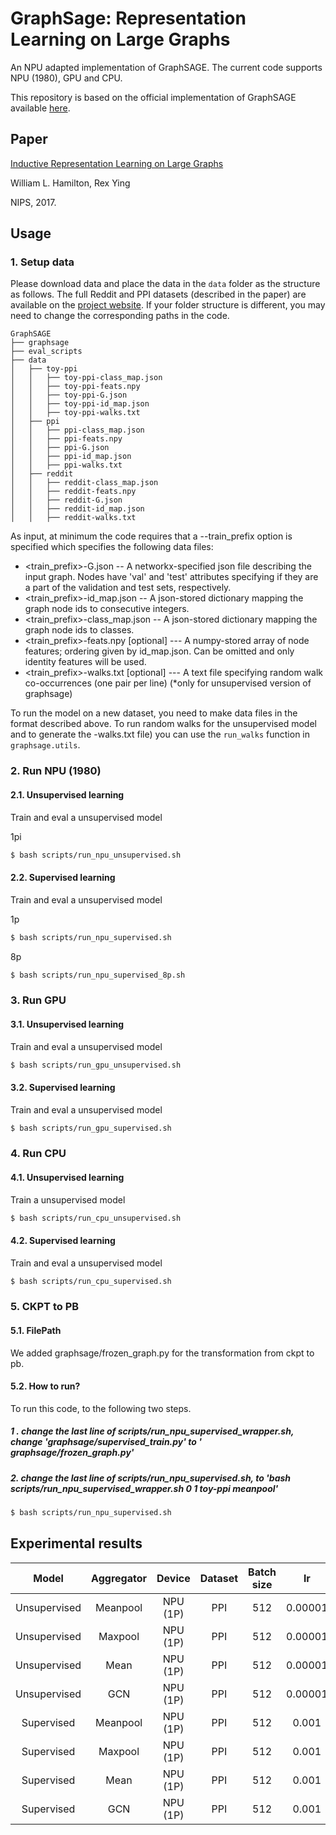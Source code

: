 # GraphSage: Representation Learning on Large Graphs
An NPU adapted implementation of GraphSAGE. 
The current code supports NPU (1980), GPU and CPU. 

This repository is based on the official implementation of GraphSAGE available [here](https://github.com/williamleif/GraphSAGE). 

## Paper
[Inductive Representation Learning on Large Graphs](https://arxiv.org/abs/1706.02216) 

William L. Hamilton, Rex Ying

NIPS, 2017.

## Usage

### 1. Setup data
Please download data and place the data in the `data` folder as the structure as follows.
The full Reddit and PPI datasets (described in the paper) are available on the [project website](http://snap.stanford.edu/graphsage/).
If your folder structure is different, you may need to change the corresponding paths in the code.

```
GraphSAGE
├── graphsage
├── eval_scripts
├── data
│   ├── toy-ppi
│   │   ├── toy-ppi-class_map.json
│   │   ├── toy-ppi-feats.npy
│   │   ├── toy-ppi-G.json
│   │   ├── toy-ppi-id_map.json
│   │   ├── toy-ppi-walks.txt
│   ├── ppi
│   │   ├── ppi-class_map.json
│   │   ├── ppi-feats.npy
│   │   ├── ppi-G.json
│   │   ├── ppi-id_map.json
│   │   ├── ppi-walks.txt
│   ├── reddit
│   │   ├── reddit-class_map.json
│   │   ├── reddit-feats.npy
│   │   ├── reddit-G.json
│   │   ├── reddit-id_map.json
│   │   ├── reddit-walks.txt

```

As input, at minimum the code requires that a --train_prefix option is specified which specifies the following data files:

* <train_prefix>-G.json -- A networkx-specified json file describing the input graph. Nodes have 'val' and 'test' attributes specifying if they are a part of the validation and test sets, respectively.
* <train_prefix>-id_map.json -- A json-stored dictionary mapping the graph node ids to consecutive integers.
* <train_prefix>-class_map.json -- A json-stored dictionary mapping the graph node ids to classes.
* <train_prefix>-feats.npy [optional] --- A numpy-stored array of node features; ordering given by id_map.json. Can be omitted and only identity features will be used.
* <train_prefix>-walks.txt [optional] --- A text file specifying random walk co-occurrences (one pair per line) (*only for unsupervised version of graphsage)

To run the model on a new dataset, you need to make data files in the format described above.
To run random walks for the unsupervised model and to generate the <prefix>-walks.txt file)
you can use the `run_walks` function in `graphsage.utils`.

### 2. Run NPU (1980)

#### 2.1. Unsupervised learning
Train and eval a unsupervised model

1pi
```bash
$ bash scripts/run_npu_unsupervised.sh
```

#### 2.2. Supervised learning
Train and eval a unsupervised model

1p
```bash
$ bash scripts/run_npu_supervised.sh
```

8p
```bash
$ bash scripts/run_npu_supervised_8p.sh
```

### 3. Run GPU

#### 3.1. Unsupervised learning
Train and eval a unsupervised model
```bash
$ bash scripts/run_gpu_unsupervised.sh
```

#### 3.2. Supervised learning
Train and eval a unsupervised model
```bash
$ bash scripts/run_gpu_supervised.sh
```

### 4. Run CPU

#### 4.1. Unsupervised learning
Train a unsupervised model
```bash
$ bash scripts/run_cpu_unsupervised.sh
```

#### 4.2. Supervised learning
Train and eval a unsupervised model
```bash
$ bash scripts/run_cpu_supervised.sh
```

### 5. CKPT to PB

#### 5.1. FilePath
We added graphsage/frozen_graph.py for the transformation from ckpt to pb.

#### 5.2. How to run?
To run this code, to the following two steps. 
##### 1 . change the last line of scripts/run_npu_supervised_wrapper.sh, change 'graphsage/supervised_train.py' to ' graphsage/frozen_graph.py'
##### 2.  change the last line of scripts/run_npu_supervised.sh, to 'bash scripts/run_npu_supervised_wrapper.sh 0 1 toy-ppi meanpool'
```bash
$ bash scripts/run_npu_supervised.sh
```

## Experimental results
| Model        | Aggregator | Device   | Dataset | Batch size | lr      | epoch | F1 (micro) | F1 (macro) | Speed (ms/iter) | 
|:------------:|:----------:|:--------:|:-------:|:----------:|:-------:|:-----:|:----------:|:----------:|:---------------:|
| Unsupervised | Meanpool   | NPU (1P) | PPI     | 512        | 0.00001 | 20    | 0.505      | 0.312      | 15.23           |
| Unsupervised | Maxpool    | NPU (1P) | PPI     | 512        | 0.00001 | 20    | 0.494      | 0.299      | 16.72           |
| Unsupervised | Mean       | NPU (1P) | PPI     | 512        | 0.00001 | 20    | 0.500      | 0.277      | 7.46            |
| Unsupervised | GCN        | NPU (1P) | PPI     | 512        | 0.00001 | 20    | 0.469      | 0.247      | 12.16           |
| Supervised   | Meanpool   | NPU (1P) | PPI     | 512        | 0.001   | 500   | 0.742      | 0.682      | 11.80           |
| Supervised   | Maxpool    | NPU (1P) | PPI     | 512        | 0.001   | 500   | 0.771      | 0.716      | 13.18           |
| Supervised   | Mean       | NPU (1P) | PPI     | 512        | 0.001   | 500   | 0.654      | 0.549      | 5.84            |
| Supervised   | GCN        | NPU (1P) | PPI     | 512        | 0.001   | 500   | 0.534      | 0.390      | 8.34            |
